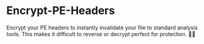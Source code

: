# Encrypt-PE-Headers
Encrypt your PE headers to instantly invalidate your file to standard analysis tools. This makes it difficult to reverse or decrypt perfect for protection. 🔐💥
